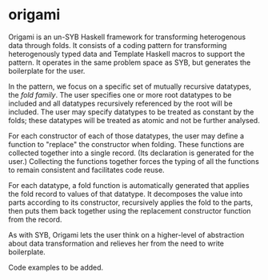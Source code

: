 # origami

Origami is an un-SYB Haskell framework for transforming heterogenous
data through folds.  It consists of a coding pattern for transforming
heterogenously typed data and Template Haskell macros to support the
pattern.  It operates in the same problem space as SYB, but generates
the boilerplate for the user.

In the pattern, we focus on a specific set of mutually recursive
datatypes, the *fold family*.  The user specifies one or more root
datatypes to be included and all datatypes recursively referenced by
the root will be included.  The user may specify datatypes to be
treated as constant by the folds; these datatypes will be treated as
atomic and not be further analysed.

For each constructor of each of those datatypes, the user may define a
function to "replace" the constructor when folding.  These functions
are collected together into a single record.  (Its declaration is
generated for the user.)  Collecting the functions together forces the
typing of all the functions to remain consistent and facilitates code
reuse.

For each datatype, a fold function is automatically generated that
applies the fold record to values of that datatype.  It decomposes
the value into parts according to its constructor, recursively
applies the fold to the parts, then puts them back together using
the replacement constructor function from the record.

As with SYB, Origami lets the user think on a higher-level of
abstraction about data transformation and relieves her from the
need to write boilerplate.

Code examples to be added.

